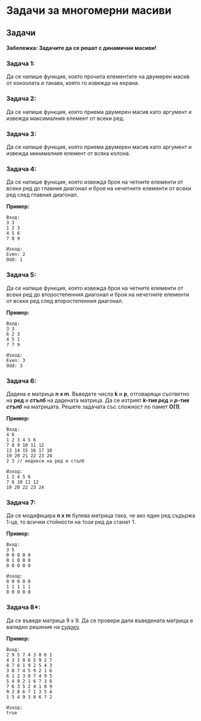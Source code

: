 <h1> Задачи за многомерни масиви</h1>

## Задачи

#### Забележка: Задачите да се решат с динамични масиви!

### Задача 1:
Да се напише функция, която прочита елементите на двумерен масив от конзолата и такава, която го извежда на екрана.

### Задача 2:
Да се напише функция, която приема двумерен масив като аргумент и извежда максималния елемент от всеки ред.

### Задача 3:
Да се напише функция, която приема двумерен масив като аргумент и извежда минималния елемент от всяка колона.

### Задача 4:
Да се напише функция, която извежда броя на четните елементи от всеки ред до главния диагонал и броя на нечетните елементи от всеки ред след главния диагонал.

**Пример:**
```
Вход:
3 3
1 2 3
4 5 6
7 8 9

Изход:
Even: 2
Odd: 1
```

### Задача 5:
Да се напише функция, която извежда броя на четните елементи от всеки ред до второстепенния диагонал и броя на нечетните елементи от всеки ред след второстепенния диагонал.

**Пример:**
```
Вход:
3 3
6 2 3
4 5 1
7 7 9

Изход:
Even: 3
Odd: 3
```

### Задача 6:
Дадена е матрица **n x m**. Въведете числа **k** и **p**, отговарящи съответно на **ред** и **стълб** на дадената матрица. Да се изтрият ***k-тия ред*** и ***p-тия стълб*** на матрицата. Решете задачата със сложност по памет **О(1)**.

**Пример:**
```
Вход:
4 6
1 2 3 4 5 6
7 8 9 10 11 12
13 14 15 16 17 18
19 20 21 22 23 24
2 3 // индекси на ред и стълб

Изход:
1 2 4 5 6
7 8 10 11 12
19 20 22 23 24
```

### Задача 7:
Да се модифицира **n x m** булева матрица така, че ако един ред съдържа 1-ца, то всички стойности на този ред да станат 1.

**Пример:**
```
Вход:
3 5
0 0 0 0 0
0 1 0 0 0
0 0 0 0 0

Изход:
0 0 0 0 0
1 1 1 1 1
0 0 0 0 0
```

### Задача 8*:
Да се въведе матрица 9 х 9. Да се провери дали въведената матрица е валидно решение на [судоку](https://sudoku.com/how-to-play/sudoku-rules-for-complete-beginners/).

**Пример:**
```
Вход:
2 9 5 7 4 3 8 6 1
4 3 1 8 6 5 9 2 7
8 7 6 1 9 2 5 4 3
3 8 7 4 5 9 2 1 6 
6 1 2 3 8 7 4 9 5
5 4 9 2 1 6 7 3 8
7 6 3 5 2 4 1 8 9
9 2 8 6 7 1 3 5 4
1 5 4 9 3 8 6 7 2

Изход:
true
```
